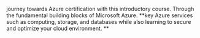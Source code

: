 
journey towards Azure certification with this introductory course. Through the fundamental building blocks of Microsoft Azure.
**key Azure services such as computing, storage, and databases while also learning to secure and optimize your cloud environment. **

